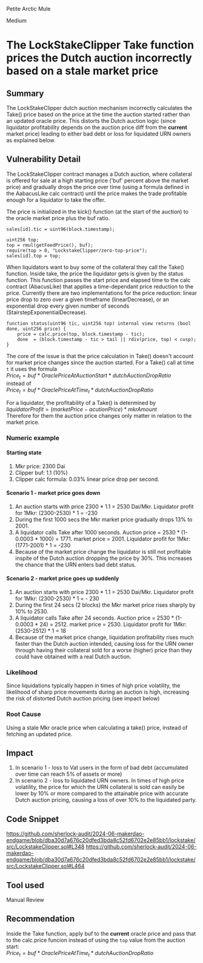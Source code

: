 Petite Arctic Mule

Medium

# The LockStakeClipper Take function prices the Dutch auction incorrectly based on a stale market price

## Summary
The LockStakeClipper dutch auction mechanism incorrectly calculates the Take() price based on the price at the time the auction started rather than an updated oracle price. This distorts the Dutch auction logic (since liquidator profitability depends on the auction price diff from the **current** market price) leading to either bad debt or loss for liquidated URN owners as explained below.

## Vulnerability Detail
The LockStakeClipper contract manages a Dutch auction, where collateral is offered for sale at a high starting price ('buf' percent above the market price) and gradually drops the price over time (using a formula defined in the AabacusLike calc contract) until the price makes the trade profitable enough for a liquidator to take the offer.

The price is initialized in the kick() function (at the start of the auction) to the oracle market price plus the buf ratio.
```solidity
sales[id].tic = uint96(block.timestamp);

uint256 top;
top = rmul(getFeedPrice(), buf);
require(top > 0, "LockstakeClipper/zero-top-price");
sales[id].top = top;
```

When liquidators want to buy some of the collateral they call the Take() function. Inside take, the price the liquidator gets is given by the status function. This function passes the start price and elapsed time to the calc contract (AbacusLike) that applies a time-dependant price reduction to the price. Currently there are two implementations for the price reduction: linear price drop to zero over a given timeframe (linearDecrease), or an exponential drop every given number of seconds (StairstepExponentialDecrease).
```solidity
function status(uint96 tic, uint256 top) internal view returns (bool done, uint256 price) {
    price = calc.price(top, block.timestamp - tic);
    done  = (block.timestamp - tic > tail || rdiv(price, top) < cusp);
}
```  

The core of the issue is that the price calculation in Take() doesn't account for market price changes since the auction started. For a Take() call at time `t` it uses the formula  
$Price_t = buf * OraclePriceAtAuctionStart * dutchAuctionDropRatio$  
instead of  
$Price_t = buf * OraclePriceAtTime_t * dutchAuctionDropRatio$

For a liquidator, the profitability of a Take() is determined by   
$liquidatorProfit = (marketPrice-acutionPrice) * mkrAmount$  
Therefore for them the auction price changes only matter in relation to the market price. 

### Numeric example
#### Starting state
1. Mkr price: 2300 Dai 
2. Clipper buf: 1.1 (10%)
3. Clipper calc formula: 0.03% linear price drop per second.

#### Scenario 1 - market price goes down
1. An auction starts with price 2300 * 1.1 = 2530 Dai/Mkr. Liquidator profit  for 1Mkr: (2300-2530) * 1 = -230 
2. During the first 1000 secs the Mkr market price gradually drops 13% to 2001. 
3. A liquidator calls Take after 1000 seconds. Auction price = 2530 * (1-0.0003 * 1000) = 1771. market price = 2001. Liquidator profit for 1Mkr: (1771-2001) * 1 = -230 
4. Because of the market price change the liquidator is still not profitable inspite of the Dutch auction dropping the price by 30%. This increases the chance that the URN enters bad debt status.

#### Scenario 2 - market price goes up suddenly
1. An auction starts with price 2300 * 1.1 = 2530 Dai/Mkr. Liquidator profit  for 1Mkr: (2300-2530) * 1 = - 230 
2. During the first 24 secs (2 blocks) the Mkr market price rises sharply by 10% to 2530. 
3. A liquidator calls Take after 24 seconds. Auction price = 2530 * (1-0.0003 * 24) = 2512. market price = 2530. Liquidator profit for 1Mkr: (2530-2512) * 1 = 18
4. Because of the market price change, liquidation profitability rises much faster than the Dutch auction intended, causing loss for the URN owner through having their collateral sold for a worse (higher) price than they could have obtained with a real Dutch auction.

### Likelihood
Since liquidations typically happen in times of high price volatility, the likelihood of sharp price movements during an auction is high, increasing the risk of distorted Dutch auction pricing (see impact below)

### Root Cause
Using a stale Mkr oracle price when calculating a take() price, instead of fetching an updated price.

## Impact
1. In scenario 1 - loss to Vat users in the form of bad debt (accumulated over time can reach 5% of assets or more)
2. In scenario 2 - loss to liquidated URN owners. In times of high price volatility, the price for which the URN collateral is sold can easily be lower by 10% or more compared to the attainable price with accurate Dutch auction pricing, causing a loss of over 10% to the liquidated party.

## Code Snippet
https://github.com/sherlock-audit/2024-06-makerdao-endgame/blob/dba30d7a676c20dfed3bda8c52fd6702e2e85bb1/lockstake/src/LockstakeClipper.sol#L348
https://github.com/sherlock-audit/2024-06-makerdao-endgame/blob/dba30d7a676c20dfed3bda8c52fd6702e2e85bb1/lockstake/src/LockstakeClipper.sol#L464

## Tool used

Manual Review

## Recommendation
Inside the Take function, apply buf to the **current** oracle price and pass that to the calc.price funcion instead of using the `top` value from the auction start:  
$Price_t = buf * OraclePriceAtTime_t * dutchAuctionDropRatio$